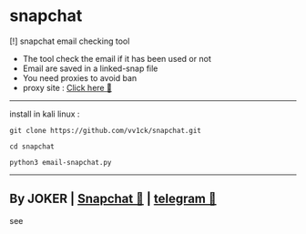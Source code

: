# snapchat

[!] snapchat email checking tool
- The tool check the email if it has     been used or not
- Email are saved in a linked-snap file
- You need proxies to avoid ban
- proxy site : <a href="https://proxyscrape.com/free-proxy-list">Click here 🏓</a>
-------------
install in kali linux :
<!--START_SECTION:waka-->
```
git clone https://github.com/vv1ck/snapchat.git
```
<!--END_SECTION:waka-->

<!--START_SECTION:waka-->
```
cd snapchat
```
<!--END_SECTION:waka-->

<!--START_SECTION:waka-->
```
python3 email-snapchat.py
```
<!--END_SECTION:waka-->

-------------
By JOKER | <a class="" href="https://www.snapchat.com/add/jokermr5oos4800?">Snapchat 👻</a> | <a class="" href="http://t.me/vv1ck">telegram 🔷</a>
-
see
